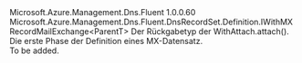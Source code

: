 <Type Name="IMXRecordSetBlank&lt;ParentT&gt;" FullName="Microsoft.Azure.Management.Dns.Fluent.DnsRecordSet.Definition.IMXRecordSetBlank&lt;ParentT&gt;">
  <TypeSignature Language="C#" Value="public interface IMXRecordSetBlank&lt;ParentT&gt; : Microsoft.Azure.Management.Dns.Fluent.DnsRecordSet.Definition.IWithMXRecordMailExchange&lt;ParentT&gt;" />
  <TypeSignature Language="ILAsm" Value=".class public interface auto ansi abstract IMXRecordSetBlank`1&lt;ParentT&gt; implements class Microsoft.Azure.Management.Dns.Fluent.DnsRecordSet.Definition.IWithMXRecordMailExchange`1&lt;!ParentT&gt;" />
  <TypeSignature Language="DocId" Value="T:Microsoft.Azure.Management.Dns.Fluent.DnsRecordSet.Definition.IMXRecordSetBlank`1" />
  <TypeSignature Language="VB.NET" Value="Public Interface IMXRecordSetBlank(Of ParentT)&#xA;Implements IWithMXRecordMailExchange(Of ParentT)" />
  <TypeSignature Language="F#" Value="type IMXRecordSetBlank&lt;'ParentT&gt; = interface&#xA;    interface IWithMXRecordMailExchange&lt;'ParentT&gt;" />
  <AssemblyInfo>
    <AssemblyName>Microsoft.Azure.Management.Dns.Fluent</AssemblyName>
    <AssemblyVersion>1.0.0.60</AssemblyVersion>
  </AssemblyInfo>
  <TypeParameters>
    <TypeParameter Name="ParentT" />
  </TypeParameters>
  <Interfaces>
    <Interface>
      <InterfaceName>Microsoft.Azure.Management.Dns.Fluent.DnsRecordSet.Definition.IWithMXRecordMailExchange&lt;ParentT&gt;</InterfaceName>
    </Interface>
  </Interfaces>
  <Docs>
    <typeparam name="ParentT">Der Rückgabetyp der WithAttach.attach().</typeparam>
    <summary>
            Die erste Phase der Definition eines MX-Datensatz.
            </summary>
    <remarks>To be added.</remarks>
  </Docs>
  <Members />
</Type>